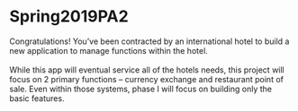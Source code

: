 # Spring2019PA2
Congratulations!  You’ve been contracted by an international hotel to build a new application to manage functions within the hotel.
<br><br>
While this app will eventual service all of the hotels needs, this project will focus on 2 primary functions – currency exchange and restaurant point of sale.  Even within those systems, phase I will focus on building only the basic features.
